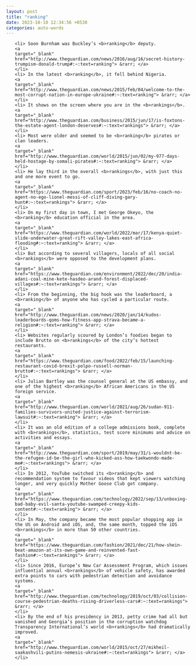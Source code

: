 ```yaml
---
layout: post
title: "ranking"
date: 2023-10-10 12:34:56 +0530
categories: auto-words
---
```

<ol>

    <li> Soon Burnham was Buckley’s <b>ranking</b> deputy.
    <a 
    target="_blank" 
    href="http://www.theguardian.com/news/2016/aug/16/secret-history-trumpism-donald-trump#:~:text=ranking"> &rarr; </a>
    </li>
    <li> In the latest <b>ranking</b>, it fell behind Nigeria.
    <a 
    target="_blank" 
    href="http://www.theguardian.com/news/2015/feb/04/welcome-to-the-most-corrupt-nation-in-europe-ukraine#:~:text=ranking"> &rarr; </a>
    </li>
    <li> It shows on the screen where you are in the <b>rankings</b>.
    <a 
    target="_blank" 
    href="http://www.theguardian.com/business/2015/jun/17/is-foxtons-the-estate-agent-london-deserves#:~:text=rankings"> &rarr; </a>
    </li>
    <li> Most were older and seemed to be <b>ranking</b> pirates or clan leaders.
    <a 
    target="_blank" 
    href="http://www.theguardian.com/world/2015/jun/02/my-977-days-held-hostage-by-somali-pirates#:~:text=ranking"> &rarr; </a>
    </li>
    <li> He lay third in the overall <b>rankings</b>, with just this and one more event to go.
    <a 
    target="_blank" 
    href="https://www.theguardian.com/sport/2023/feb/16/no-coach-no-agent-no-ego-lionel-messi-of-cliff-diving-gary-hunt#:~:text=rankings"> &rarr; </a>
    </li>
    <li> On my first day in town, I met George Okeyo, the <b>ranking</b> education official in the area.
    <a 
    target="_blank" 
    href="https://www.theguardian.com/world/2022/mar/17/kenya-quiet-slide-underwater-great-rift-valley-lakes-east-africa-flooding#:~:text=ranking"> &rarr; </a>
    </li>
    <li> But according to several villagers, locals of all social <b>rankings</b> were opposed to the development plans.
    <a 
    target="_blank" 
    href="https://www.theguardian.com/environment/2022/dec/20/india-adani-coal-mine-kete-hasdeo-arand-forest-displaced-villages#:~:text=rankings"> &rarr; </a>
    </li>
    <li> From the beginning, the big hook was the leaderboard, a <b>ranking</b> of anyone who has cycled a particular route.
    <a 
    target="_blank" 
    href="http://www.theguardian.com/news/2020/jan/14/kudos-leaderboards-qoms-how-fitness-app-strava-became-a-religion#:~:text=ranking"> &rarr; </a>
    </li>
    <li> Websites regularly scoured by London’s foodies began to include Brutto on <b>rankings</b> of the city’s hottest restaurants.
    <a 
    target="_blank" 
    href="https://www.theguardian.com/food/2022/feb/15/launching-restaurant-covid-brexit-polpo-russell-norman-brutto#:~:text=rankings"> &rarr; </a>
    </li>
    <li> Julian Bartley was the counsel general at the US embassy, and one of the highest <b>ranking</b> African Americans in the US foreign service.
    <a 
    target="_blank" 
    href="http://www.theguardian.com/world/2021/aug/26/sudan-911-families-survivors-united-justice-against-terrorism-lawsuit#:~:text=ranking"> &rarr; </a>
    </li>
    <li> It was an old edition of a college admissions book, complete with <b>rankings</b>, statistics, test score minimums and advice on activities and essays.
    <a 
    target="_blank" 
    href="http://www.theguardian.com/sport/2019/may/31/i-wouldnt-be-the-refugee-id-be-the-girl-who-kicked-ass-how-taekwondo-made-me#:~:text=rankings"> &rarr; </a>
    </li>
    <li> In 2012, YouTube switched its <b>ranking</b> and recommendation system to favour videos that kept viewers watching longer, and very quickly Mother Goose Club got company.
    <a 
    target="_blank" 
    href="https://www.theguardian.com/technology/2022/sep/13/unboxing-bad-baby-evil-santa-youtube-swamped-creepy-kids-content#:~:text=ranking"> &rarr; </a>
    </li>
    <li> In May, the company became the most popular shopping app in the US on Android and iOS, and, the same month, topped the iOS <b>rankings</b> in more than 50 other countries.
    <a 
    target="_blank" 
    href="https://www.theguardian.com/fashion/2021/dec/21/how-shein-beat-amazon-at-its-own-game-and-reinvented-fast-fashion#:~:text=rankings"> &rarr; </a>
    </li>
    <li> Since 2016, Europe’s New Car Assessment Program, which issues influential annual <b>rankings</b> of vehicle safety, has awarded extra points to cars with pedestrian detection and avoidance systems.
    <a 
    target="_blank" 
    href="http://www.theguardian.com/technology/2019/oct/03/collision-course-pedestrian-deaths-rising-driverless-cars#:~:text=rankings"> &rarr; </a>
    </li>
    <li> By the end of his presidency in 2013, petty crime had all but vanished and Georgia’s position in the corruption watchdog Transparency International’s world <b>rankings</b> had dramatically improved.
    <a 
    target="_blank" 
    href="http://www.theguardian.com/world/2015/oct/27/mikheil-saakashvili-putins-nemesis-ukraine#:~:text=rankings"> &rarr; </a>
    </li>